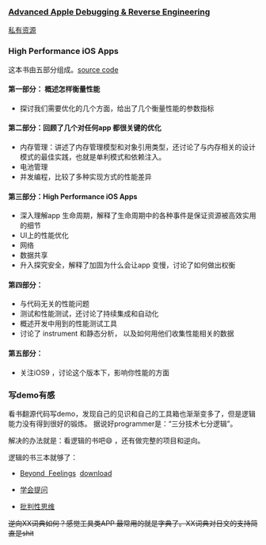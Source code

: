 
### [Advanced Apple Debugging & Reverse Engineering](https://store.raywenderlich.com/products/advanced-apple-debugging-and-reverse-engineering?_ga=2.221474776.1569185225.1496190580-561156048.1496190561) 
[私有资源](https://git.oschina.net/pencilCool/advancedebug)

### High Performance iOS Apps
这本书由五部分组成。[source code](https://github.com/gvaish/hpios)

#### 第一部分： 概述怎样衡量性能
*  探讨我们需要优化的几个方面，给出了几个衡量性能的参数指标

#### 第二部分：回顾了几个对任何app 都很关键的优化
* 内存管理：讲述了内存管理模型和对象引用类型，还讨论了与内存相关的设计模式的最佳实践，也就是单利模式和依赖注入。
* 电池管理
* 并发编程，比较了多种实现方式的性能差异

#### 第三部分：High Performance iOS Apps
* 深入理解app 生命周期，解释了生命周期中的各种事件是保证资源被高效实用的细节
* UI上的性能优化
* 网络
* 数据共享
* 升入探究安全，解释了加固为什么会让app 变慢，讨论了如何做出权衡

#### 第四部分：
* 与代码无关的性能问题
* 测试和性能测试，还讨论了持续集成和自动化
* 概述开发中用到的性能测试工具
* 讨论了 instrument 和静态分析， 以及如何用他们收集性能相关的数据
#### 第五部分：
* 关注iOS9 ，讨论这个版本下，影响你性能的方面


### 写demo有感

看书翻源代码写demo，发现自己的见识和自己的工具箱也渐渐变多了，但是逻辑能力没有得到很好的锻炼。
据说好programmer是：“三分技术七分逻辑”。

解决的办法就是：看逻辑的书吧😄 ，还有做完整的项目和逆向。

逻辑的书三本就够了：

- [Beyond  Feelings](https://book.douban.com/subject/1863497/)  [download](http://www.kwcps.k12.va.us.schools.bz/userfiles/270/Classes/4893/VR%20Ruggiero%20-%20Beyond%20Feelings%209th%20edition.pdf)

- [学会提问](https://book.douban.com/subject/1504957/) 

- [批判性思维](https://book.douban.com/subject/7057936/) 



~~逆向XX词典如何？感觉工具类APP 最常用的就是字典了。XX词典对日文的支持简直是shit~~

